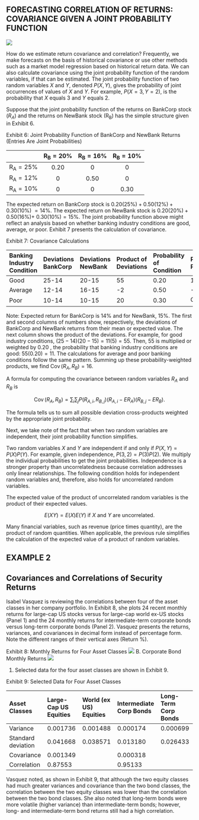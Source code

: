 ## FORECASTING CORRELATION OF RETURNS: COVARIANCE GIVEN A JOINT PROBABILITY FUNCTION

![](https://cdn.mathpix.com/cropped/2025_06_26_8bad05fe99b152f676dag-1.jpg?height=118&width=1107&top_left_y=532&top_left_x=666)

How do we estimate return covariance and correlation? Frequently, we make forecasts on the basis of historical covariance or use other methods such as a market model regression based on historical return data. We can also calculate covariance using the joint probability function of the random variables, if that can be estimated. The joint probability function of two random variables $X$ and $Y$, denoted $P(X, Y)$, gives the probability of joint occurrences of values of $X$ and $Y$. For example, $P(X=3, Y=2)$, is the probability that $X$ equals 3 and $Y$ equals 2.

Suppose that the joint probability function of the returns on BankCorp stock $\left(R_{A}\right)$ and the returns on NewBank stock $\left(\mathrm{R}_{\mathrm{B}}\right)$ has the simple structure given in Exhibit 6.

Exhibit 6: Joint Probability Function of BankCorp and NewBank Returns (Entries Are Joint Probabilities)

|  | $\mathbf{R}_{\mathbf{B}}=\mathbf{2 0 \%}$ | $\mathbf{R}_{\mathbf{B}}=\mathbf{1 6 \%}$ | $\mathbf{R}_{\mathbf{B}}=\mathbf{1 0 \%}$ |
| :--- | :---: | :---: | :---: |
| $\mathrm{R}_{\mathrm{A}}=25 \%$ | 0.20 | 0 | 0 |
| $\mathrm{R}_{\mathrm{A}}=12 \%$ | 0 | 0.50 | 0 |
| $\mathrm{R}_{\mathrm{A}}=10 \%$ | 0 | 0 | 0.30 |

The expected return on BankCorp stock is $0.20(25 \%)+0.50(12 \%)+0.30(10 \%)$ $=14 \%$. The expected return on NewBank stock is $0.20(20 \%)+0.50(16 \%)+$ $0.30(10 \%)=15 \%$. The joint probability function above might reflect an analysis based on whether banking industry conditions are good, average, or poor. Exhibit 7 presents the calculation of covariance.

Exhibit 7: Covariance Calculations

| Banking Industry Condition | Deviations BankCorp | Deviations NewBank | Product of Deviations | Probability of Condition | ProbabilityWeighted Product |
| :--- | :--- | :--- | :--- | :--- | :--- |
| Good | 25-14 | 20-15 | 55 | 0.20 | 11 |
| Average | 12-14 | 16-15 | -2 | 0.50 | -1 |
| Poor | 10-14 | 10-15 | 20 | 0.30 | $\operatorname{Cov}\left(\mathrm{R}_{\mathrm{A}}, \mathrm{R}_{\mathrm{B}}\right)$ $=16$ |

Note: Expected return for BankCorp is 14\% and for NewBank, 15\%.
The first and second columns of numbers show, respectively, the deviations of BankCorp and NewBank returns from their mean or expected value. The next column shows the product of the deviations. For example, for good industry conditions, $(25-14)(20-15)=11(5)=55$. Then, 55 is multiplied or weighted
by 0.20 , the probability that banking industry conditions are good: $55(0.20)=11$. The calculations for average and poor banking conditions follow the same pattern. Summing up these probability-weighted products, we find $\operatorname{Cov}\left(R_{A}, R_{B}\right)=16$.

A formula for computing the covariance between random variables $R_{A}$ and $R_{B}$ is

$$
\operatorname{Cov}\left(R_{A}, R_{B}\right)=\sum_{i} \sum_{j} P\left(R_{A, i}, R_{B, j}\right)\left(R_{A, i}-E R_{A}\right)\left(R_{B, j}-E R_{B}\right) .
$$

The formula tells us to sum all possible deviation cross-products weighted by the appropriate joint probability.

Next, we take note of the fact that when two random variables are independent, their joint probability function simplifies.

Two random variables $X$ and $Y$ are independent if and only if $P(X, Y)=P(X) P(Y)$.
For example, given independence, $P(3,2)=P(3) P(2)$. We multiply the individual probabilities to get the joint probabilities. Independence is a stronger property than uncorrelatedness because correlation addresses only linear relationships. The following condition holds for independent random variables and, therefore, also holds for uncorrelated random variables.

The expected value of the product of uncorrelated random variables is the product of their expected values.

$$
E(X Y)=E(X) E(Y) \text { if } X \text { and } Y \text { are uncorrelated. }
$$

Many financial variables, such as revenue (price times quantity), are the product of random quantities. When applicable, the previous rule simplifies the calculation of the expected value of a product of random variables.

## EXAMPLE 2

## Covariances and Correlations of Security Returns

Isabel Vasquez is reviewing the correlations between four of the asset classes in her company portfolio. In Exhibit 8, she plots 24 recent monthly returns for large-cap US stocks versus for large-cap world ex-US stocks (Panel 1) and the 24 monthly returns for intermediate-term corporate bonds versus long-term corporate bonds (Panel 2). Vasquez presents the returns, variances, and covariances in decimal form instead of percentage form. Note the different ranges of their vertical axes (Return \%).

Exhibit 8: Monthly Returns for Four Asset Classes
![](https://cdn.mathpix.com/cropped/2025_06_26_8bad05fe99b152f676dag-3.jpg?height=551&width=611&top_left_y=340&top_left_x=909)
B. Corporate Bond Monthly Returns
![](https://cdn.mathpix.com/cropped/2025_06_26_8bad05fe99b152f676dag-3.jpg?height=491&width=614&top_left_y=958&top_left_x=910)

1. Selected data for the four asset classes are shown in Exhibit 9.

Exhibit 9: Selected Data for Four Asset Classes

| Asset Classes | Large-Cap US Equities | World (ex US) Equities | Intermediate Corp Bonds | Long-Term Corp Bonds |
| :--- | :--- | :--- | :--- | :--- |
| Variance | 0.001736 | 0.001488 | 0.000174 | 0.000699 |
| Standard deviation | 0.041668 | 0.038571 | 0.013180 | 0.026433 |
| Covariance | 0.001349 |  | 0.000318 |  |
| Correlation | 0.87553 |  | 0.95133 |  |

Vasquez noted, as shown in Exhibit 9, that although the two equity classes had much greater variances and covariance than the two bond classes, the correlation between the two equity classes was lower than the correlation between the two bond classes. She also noted that long-term bonds were more volatile (higher variance) than intermediate-term bonds; however, long- and intermediate-term bond returns still had a high correlation.

